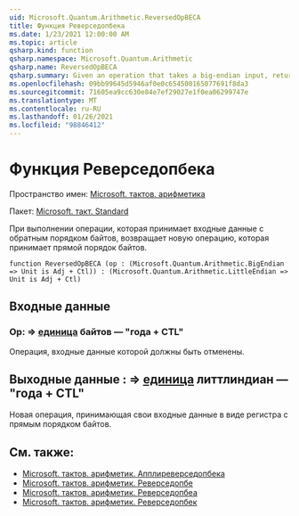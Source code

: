 ```yaml
---
uid: Microsoft.Quantum.Arithmetic.ReversedOpBECA
title: Функция Реверседопбека
ms.date: 1/23/2021 12:00:00 AM
ms.topic: article
qsharp.kind: function
qsharp.namespace: Microsoft.Quantum.Arithmetic
qsharp.name: ReversedOpBECA
qsharp.summary: Given an operation that takes a big-endian input, returns a new operation that takes a little-endian input.
ms.openlocfilehash: 09bb99645d5946af0e0c654500165077691f8da3
ms.sourcegitcommit: 71605ea9cc630e84e7ef29027e1f0ea06299747e
ms.translationtype: MT
ms.contentlocale: ru-RU
ms.lasthandoff: 01/26/2021
ms.locfileid: "98846412"
---
```

# <a name="reversedopbeca-function"></a>Функция Реверседопбека

Пространство имен: [Microsoft. тактов. арифметика](xref:Microsoft.Quantum.Arithmetic)

Пакет: [Microsoft. такт. Standard](https://nuget.org/packages/Microsoft.Quantum.Standard)


При выполнении операции, которая принимает входные данные с обратным порядком байтов, возвращает новую операцию, которая принимает прямой порядок байтов.

```qsharp
function ReversedOpBECA (op : (Microsoft.Quantum.Arithmetic.BigEndian => Unit is Adj + Ctl)) : (Microsoft.Quantum.Arithmetic.LittleEndian => Unit is Adj + Ctl)
```


## <a name="input"></a>Входные данные

### <a name="op--bigendian--unit--is-adj--ctl"></a>Op: [](xref:Microsoft.Quantum.Arithmetic.BigEndian) => [единица](xref:microsoft.quantum.lang-ref.unit) байтов — "года + CTL"

Операция, входные данные которой должны быть отменены.



## <a name="output--littleendian--unit--is-adj--ctl"></a>Выходные данные [](xref:Microsoft.Quantum.Arithmetic.LittleEndian) : => [единица](xref:microsoft.quantum.lang-ref.unit) литтлиндиан — "года + CTL"

Новая операция, принимающая свои входные данные в виде регистра с прямым порядком байтов.

## <a name="see-also"></a>См. также:

- [Microsoft. тактов. арифметик. Апплиреверседопбека](xref:Microsoft.Quantum.Arithmetic.ApplyReversedOpBECA)
- [Microsoft. тактов. арифметик. Реверседопбе](xref:Microsoft.Quantum.Arithmetic.ReversedOpBE)
- [Microsoft. тактов. арифметик. Реверседопбеа](xref:Microsoft.Quantum.Arithmetic.ReversedOpBEA)
- [Microsoft. тактов. арифметик. Реверседопбек](xref:Microsoft.Quantum.Arithmetic.ReversedOpBEC)